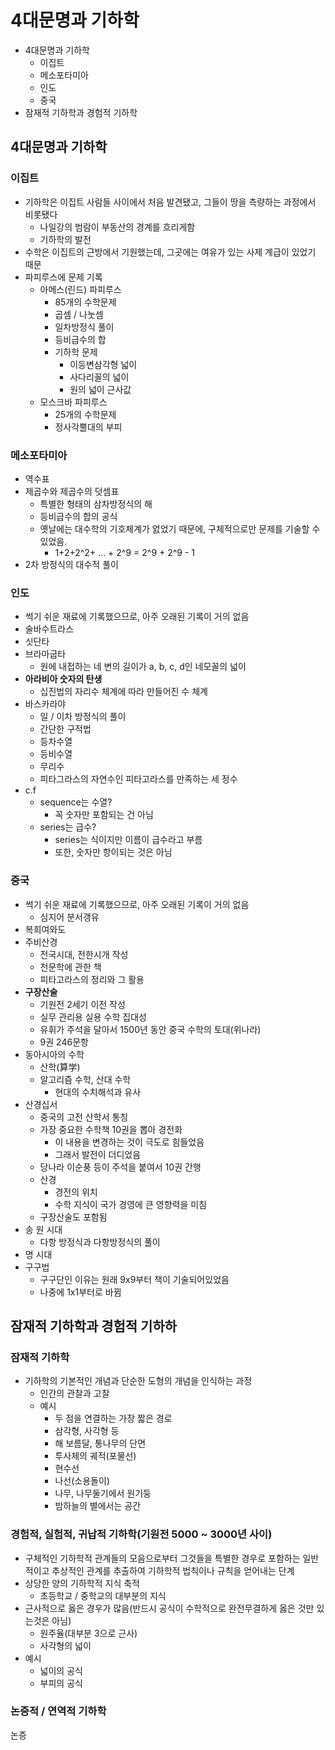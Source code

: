 # 4대문명과 기하학

- 4대문명과 기하학
  - 이집트
  - 메소포타미아
  - 인도
  - 중국
- 잠재적 기하학과 경험적 기하학

## 4대문명과 기하학

### 이집트

- 기하학은 이집트 사람들 사이에서 처음 발견됐고, 그들이 땅을 측량하는 과정에서 비롯됐다
  - 나일강의 범람이 부동산의 경계를 흐리게함
  - 기하학의 발전
- 수학은 이집트의 근방에서 기원했는데, 그곳에는 여유가 있는 사제 계급이 있었기 때문
- 파피루스에 문제 기록
  - 아메스(린드) 파피루스
    - 85개의 수학문제
    - 곱셈 / 나눗셈
    - 일차방정식 풀이
    - 등비급수의 합
    - 기하학 문제
      - 이등변삼각형 넓이
      - 사다리꼴의 넓이
      - 원의 넓이 근사값
  - 모스크바 파피루스
    - 25개의 수학문제
    - 정사각뿔대의 부피

### 메소포타미아

- 역수표
- 제곱수와 제곱수의 덧셈표
  - 특별한 형태의 삼차방정식의 해
  - 등비급수의 합의 공식
  - 옛날에는 대수학의 기호체계가 엀었기 때문에, 구체적으로만 문제를 기술할 수 있었음.
    - 1+2+2^2+ ... + 2^9 = 2^9 + 2^9 - 1
- 2차 방정식의 대수적 풀이

### 인도

- 썩기 쉬운 재료에 기록했으므로, 아주 오래된 기록이 거의 없음
- 술바수트라스
- 싯단타
- 브라마굽타
  - 원에 내접하는 네 변의 길이가 a, b, c, d인 네모꼴의 넓이
- **아라비아 숫자의 탄생**
  - 십진법의 자리수 체계에 따라 만들어진 수 체계
- 바스카라야
  - 일 / 이차 방정식의 풀이
  - 간단한 구적법
  - 등차수열
  - 등비수열
  - 무리수
  - 피타그라스의 자연수인 피타고라스를 만족하는 세 정수
- c.f
  - sequence는 수열?
    - 꼭 숫자만 포함되는 건 아님
  - series는 급수?
    - series는 식이지만 이름이 급수라고 부름
    - 또한, 숫자만 항이되는 것은 아님

### 중국

- 썩기 쉬운 재료에 기록했으므로, 아주 오래된 기록이 거의 없음
  - 심지어 분서갱유
- 복희여와도
- 주비산경
  - 전국시대, 전한시개 작성
  - 천문학에 관한 책
  - 피타고라스의 정리와 그 활용
- **구장산술**
  - 기원전 2세기 이전 작성
  - 실무 관리용 실용 수학 집대성
  - 유휘가 주석을 달아서 1500년 동안 중국 수학의 토대(위나라)
  - 9권 246문항
- 동아시아의 수학
  - 산학(算学)
  - 알고리즘 수학, 산대 수학
    - 현대의 수치해석과 유사
- 산경십서
  - 중국의 고전 산학서 통칭
  - 가장 중요한 수학책 10권을 뽑아 경전화
    - 이 내용을 변경하는 것이 극도로 힘들었음
    - 그래서 발전이 더디었음
  - 당나라 이순풍 등이 주석을 붙여서 10권 간행
  - 산경
    - 경전의 위치
    - 수학 지식이 국가 경영에 큰 영향력을 미침
  - 구장산술도 포함됨
- 송 원 시대
  - 다항 방정식과 다항방정식의 풀이
- 명 시대
- 구구법
  - 구구단인 이유는 원래 9x9부터 책이 기술되어있었음
  - 나중에 1x1부터로 바뀜

## 잠재적 기하학과 경험적 기하하

### 잠재적 기하학

- 기하학의 기본적인 개념과 단순한 도형의 개념을 인식하는 과정
  - 인간의 관찰과 고찰
  - 예시
    - 두 점을 연결하는 가장 짧은 경로
    - 삼각형, 사각형 등
    - 해 보름달, 통나무의 단면
    - 투사체의 궤적(포물선)
    - 현수선
    - 나선(소용돌이)
    - 나무, 나무둘기에서 원기둥
    - 밤하늘의 별에서는 공간

### 경험적, 실험적, 귀납적 기하학(기원전 5000 ~ 3000년 사이)

- 구체적인 기하학적 관계들의 모음으로부터 그것들을 특별한 경우로 포함하는 일반적이고 추상적인 관계를 추출하여 기하학적 법칙이나 규칙을 얻어내는 단계
- 상당한 양의 기하학적 지식 축적
  - 초등학교 / 중학교의 대부분의 지식
- 근사적으로 옳은 경우가 많음(반드시 공식이 수학적으로 완전무결하게 옳은 것만 있는것은 아님)
  - 원주율(대부분 3으로 근사)
  - 사각형의 넓이
- 예시
  - 넓이의 공식
  - 부피의 공식

### 논증적 / 연역적 기하학

논증
